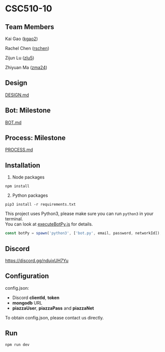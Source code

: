 # CSC510-10
## Team Members

Kai Gao ([kgao2](mailto:kgao2@ncsu.edu))

Rachel Chen ([rschen](mailto:rschen@ncsu.edu))

Zijun Lu ([zlu5](mailto:zlu5@ncsu.edu))

Zhiyuan Ma ([zma24](mailto:zma24@ncsu.edu))

## Design

[DESIGN.md](DESIGN.md)


## Bot: Milestone
[BOT.md](BOT.md)

## Process: Milestone
[PROCESS.md](PROCESS.md)

## Installation
1. Node packages
```shell
npm install
```
2. Python packages  
```shell
pip3 install -r requirements.txt
```
This project uses Python3, please make sure you can run `python3` in your terminal.  
You can look at [executeBotPy.js](/utils/executeBotPy.js) for details.
```javascript
const botPy = spawn('python3', ['bot.py', email, password, networkId]);
```


## Discord
https://discord.gg/ndujxUH7Yu

## Configuration
config.json:  
 - Discord **clientId**, **token**   
 - **mongodb** URL  
 - **piazzaUser**, **piazzaPass** and **piazzaNet**



To obtain config.json, please contact us directly.

## Run
```shell
npm run dev
```
